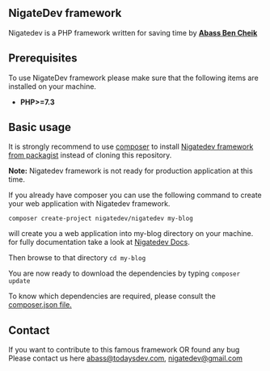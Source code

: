 ## NigateDev framework
Nigatedev is a PHP framework
written for saving time by [**Abass Ben Cheik**](https://todaysdev.com/en/about/author/) 

## Prerequisites
To use NigateDev framework please make sure that the following items are installed on your machine.
* **PHP>=7.3**

## Basic usage
It is strongly recommend to use [composer](https://getcomposer.org/) to install [Nigatedev framework from packagist](https://packagist.org/packages/nigatedev/nigatedev) instead of cloning this repository.
<br /> 

**Note:** Nigatedev framework is not ready for production application at this time. 
<br />

If you already have composer you can use the following command to create your web application with Nigatedev framework.
<br />

```composer create-project nigatedev/nigatedev my-blog```
<br />

will create you a web application into my-blog directory on your machine. for fully documentation take a look at [Nigatedev Docs](https://todaysdev.com/en/nigatedev/docs).
<br />

Then browse to that directory ```cd my-blog``` 
</br >

You are now ready to download the dependencies by typing ```composer update```
<br />

To know which dependencies are required, please consult the [composer.json file.](https://github.com/nigatedev/nigatedev/blob/master/composer.json) 

## Contact
If you want to contribute to this famous framework OR found any bug Please contact us here abass@todaysdev.com, nigatedev@gmail.com
